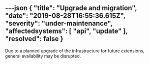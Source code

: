 ---json
{
  "title": "Upgrade and migration",
  "date": "2019-08-28T16:55:36.615Z",
  "severity": "under-maintenance",
  "affectedsystems": [
    "api",
    "update"
  ],
  "resolved": false
}
---
Due to a planned upgrade of the infrastructure for future extensions, general availability may be disrupted.

<!--- language code: en -->
